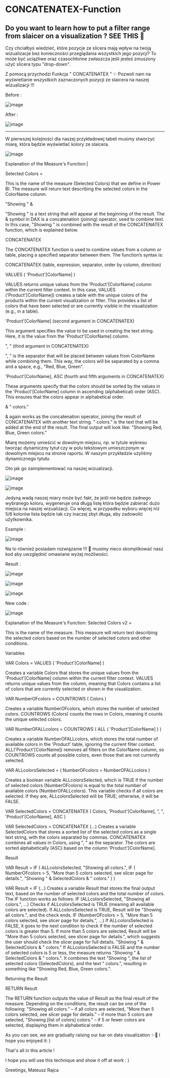 # CONCATENATEX-Function
Do you want to learn how to put a filter range from slaicer on a visualization ? SEE THIS 🚀
----------------------
Czy chciałbyś wiedzieć, które pozycje ze slicera mają wpływ na twoją wizualizacje bez konieczności przeglądania wszystkich jego pozycji? 
To może być uciążliwe oraz czasochłonne zwłaszcza jeśli jesteś zmuszony użyć slicera typu "drop-down".

Z pomocą przychodzi Funkcja " CONCATENATEX " ✨ Pozwoli nam na wyświetlanie wszystkich zaznaczonych pozycji ze slaicera na naszej wizualizacji !!!

Before :  
 
![image](https://github.com/user-attachments/assets/6e5d0978-1269-4500-aaeb-0f1503a31d30)

After :

![image](https://github.com/user-attachments/assets/ac8d1037-09e1-421f-b764-e78499d63618)

-----------------------------

W pierwszej kolejności dla naszej przykładowej tabeli musimy stworzyć miarę, która będzie wyświetlać kolory ze slaicera.

![image](https://github.com/user-attachments/assets/adda96ee-3003-4380-87cc-9a0ee9b66c94)

Explanation of the Measure's Function:|

Selected Colors =

This is the name of the measure (Selected Colors) that we define in Power BI. The measure will return text describing the selected colors in the ColorName column.

"Showing " &

"Showing " is a text string that will appear at the beginning of the result. The & symbol in DAX is a concatenation (joining) operator, used to combine text. In this case, "Showing " is combined with the result of the CONCATENATEX function, which is explained below.

CONCATENATEX

The CONCATENATEX function is used to combine values from a column or table, placing a specified separator between them. The function’s syntax is:

CONCATENATEX (table, expression, separator, order by column, direction)

VALUES ( 'Product'[ColorName] )

VALUES returns unique values from the 'Product'[ColorName] column within the current filter context. In this case, VALUES ('Product'[ColorName]) creates a table with the unique colors of the products within the current visualization or filter. This provides a list of colors that have been selected or are currently visible in the visualization (e.g., in a table).

'Product'[ColorName] (second argument in CONCATENATEX)

This argument specifies the value to be used in creating the text string. Here, it is the value from the 'Product'[ColorName] column.

", " (third argument in CONCATENATEX)

", " is the separator that will be placed between values from ColorName while combining them. This way, the colors will be separated by a comma and a space, e.g., "Red, Blue, Green".

'Product'[ColorName], ASC (fourth and fifth arguments in CONCATENATEX)

These arguments specify that the colors should be sorted by the values in the 'Product'[ColorName] column in ascending (alphabetical) order (ASC). This ensures that the colors appear in alphabetical order.

& " colors."

& again works as the concatenation operator, joining the result of CONCATENATEX with another text string. " colors." is the text that will be added at the end of the result. The final output will look like: "Showing Red, Blue, Green colors."

Miarę możemy umieścić w dowolnym miejscu, np. w tytule wykresu tworząc dynamiczny tytuł czy w polu tekstowym umieszczonym w dowolnym miejscu na stronie raportu. 
W naszym przykładzie użyliśmy dynamicznego tytułu.

Oto jak go zaimplementować na naszej wizualizacji. 

![image](https://github.com/user-attachments/assets/4e5165c0-7796-47ed-8f7c-22094fe3ab32)

![image](https://github.com/user-attachments/assets/42d1b789-e297-4d1d-87b8-9b7ebdb02cbd)

Jedyną wadą naszej miary może być fakt, że jeśli nie będzie żadnego wybranego koloru, wygeneruje ona długą listę która będzie zabierać dużo miejsca na naszej wizualizacji. Co więcej, w przypadku wyboru więcej niż 5/6 kolorów lista będzie tak czy inaczej zbyt długa, aby zadowolić użytkownika.

Example :

![image](https://github.com/user-attachments/assets/3303e1db-230c-411f-ab0a-d4df112006ae)

Na to również posiadam rozwiązanie !!! 🚀
musimy nieco skomplikować nasz kod aby uwzględnić omawiane wyżej możliwości. 

Result :

![image](https://github.com/user-attachments/assets/d556f19c-80a9-4447-afc4-6e1cc77d493f)

![image](https://github.com/user-attachments/assets/a1365bd6-78d1-4c24-8130-2f3012f8bdda)

![image](https://github.com/user-attachments/assets/62406abc-8d2f-497f-87d1-f002190f5eed)


New code : 


![image](https://github.com/user-attachments/assets/afd538a2-c07b-4b8d-a52c-42f84c763c3b)


Explanation of the Measure's Function:
Selected Colors v2 =

This is the name of the measure. This measure will return text describing the selected colors based on the number of selected colors and other conditions.

Variables

VAR Colors = VALUES ( 'Product'[ColorName] )

Creates a variable Colors that stores the unique values from the 'Product'[ColorName] column within the current filter context.
VALUES returns unique values from the column, meaning that Colors contains a list of colors that are currently selected or shown in the visualization.



VAR NumberOFcolors = COUNTROWS ( Colors )

Creates a variable NumberOFcolors, which stores the number of selected colors.
COUNTROWS (Colors) counts the rows in Colors, meaning it counts the unique selected colors.

VAR NumberOFALLcolors = COUNTROWS ( ALL ( 'Product'[ColorName] ) )

Creates a variable NumberOFALLcolors, which stores the total number of available colors in the 'Product' table, ignoring the current filter context.
ALL('Product'[ColorName]) removes all filters on the ColorName column, so COUNTROWS counts all possible colors, even those that are not currently selected.


VAR ALLcolorsSelected = ( NumberOFcolors = NumberOFALLcolors )

Creates a boolean variable ALLcolorsSelected, which is TRUE if the number of selected colors (NumberOFcolors) is equal to the total number of available colors (NumberOFALLcolors).
This variable checks if all colors are selected. If they are, ALLcolorsSelected will be TRUE; otherwise, it will be FALSE.

VAR SelectedColors =
    CONCATENATEX (
        Colors,
        'Product'[ColorName],
        ", ",
        'Product'[ColorName],
        ASC
    )

VAR SelectedColors = CONCATENATEX (...)
Creates a variable SelectedColors that stores a sorted list of the selected colors as a single text string, with the colors separated by commas.
CONCATENATEX combines all values in Colors, using ", " as the separator.
The colors are sorted alphabetically (ASC) based on the column 'Product'[ColorName].

Result

VAR Result =
    IF (
        ALLcolorsSelected,
        "Showing all colors.",
        IF (
             NumberOFcolors > 5,
             "More than 5 colors selected, see slicer page for details.",
             "Showing " & SelectedColors & " colors."
        )
    )

VAR Result = IF (...)
Creates a variable Result that stores the final output text, based on the number of selected colors and the total number of colors. The IF function works as follows:
IF (ALLcolorsSelected, "Showing all colors.", ...)
Checks if ALLcolorsSelected is TRUE (meaning all available colors are selected).
If ALLcolorsSelected is TRUE, Result will be "Showing all colors.", and the check ends.
IF (NumberOFcolors > 5, "More than 5 colors selected, see slicer page for details.", ...)
If ALLcolorsSelected is FALSE, it goes to the next condition to check if the number of selected colors is greater than 5.
If more than 5 colors are selected, Result will be "More than 5 colors selected, see slicer page for details.", which suggests the user should check the slicer page for full details.
"Showing " & SelectedColors & " colors."
If ALLcolorsSelected is FALSE and the number of selected colors is 5 or less, the measure returns "Showing " & SelectedColors & " colors.".
It combines the text "Showing ", the list of selected colors (SelectedColors), and the text " colors.", resulting in something like "Showing Red, Blue, Green colors.".

Returning the Result

RETURN
    Result

The RETURN function outputs the value of Result as the final result of the measure.
Depending on the conditions, the result can be one of the following:
"Showing all colors." – if all colors are selected,
"More than 5 colors selected, see slicer page for details." – if more than 5 colors are selected,
"Showing [list of colors] colors." – if 5 or fewer colors are selected, displaying them in alphabetical order.


As you can see, we are gradually raising our bar on data visualization ✨🚀 
I hope you enjoyed it: )

That's all in this article !

I hope you will use this technique and show it off at work : )

Greetings, Mateusz Rajca



